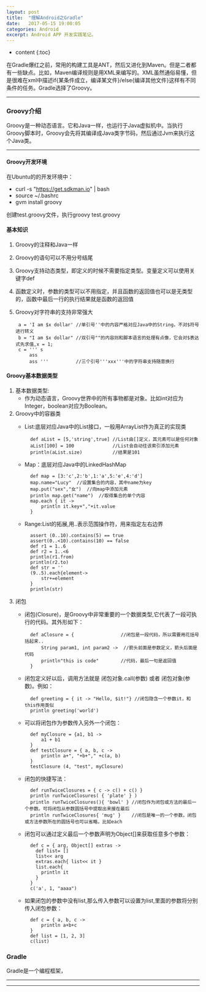 ```yaml
---
layout: post
title:  "理解Android之Gradle"
date:   2017-05-15 19:00:05
categories: Android
excerpt: Android APP 开发实践笔记。
---
```


* content
{:toc}

在Gradle爆红之前，常用的构建工具是ANT，然后又进化到Maven。但是二者都有一些缺点。比如，Maven编译规则是用XML来编写的。XML虽然通俗易懂，但是很难在xml中描述if{某条件成立，编译某文件}/else{编译其他文件}这样有不同条件的任务。Gradle选择了Groovy。 


---

### Groovy介绍

Groovy是一种动态语言。它和Java一样，也运行于Java虚拟机中。当执行Groovy脚本时，Groovy会先将其编译成Java类字节码，然后通过Jvm来执行这个Java类。  

---

#### Groovy开发环境

在Ubuntu的的开发环境中：

- curl -s "https://get.sdkman.io" | bash
- source ~/.bashrc
- gvm install groovy
 
创建test.groovy文件，执行groovy test.groovy

#### 基本知识  
1. Groovy的注释和Java一样
2. Groovy的语句可以不用分号结尾
3. Groovy支持动态类型，即定义的时候不需要指定类型。变量定义可以使用关键字def
4. 函数定义时，参数的类型可以不用指定，并且函数的返回值也可以是无类型的，函数中最后一行的执行结果就是函数的返回值
5. Groovy对字符串的支持非常强大
	
		a = 'I am $x dollar' //单引号''中的内容严格对应Java中的String，不对$符号进行转义
		b = "I am $x dollar" //双引号""的内容则和脚本语言的处理有点像，它会对$表达式先求值,x = 1;
		c = ''' s
			ass
			ass ''' 		 //三个引号'''xxx'''中的字符串支持随意换行
		
#### Groovy基本数据类型  

1. 基本数据类型:	
	- 作为动态语言，Groovy世界中的所有事物都是对象。比如int对应为Integer，boolean对应为Boolean。
2. Groovy中的容器类
	- List:底层对应Java中的List接口，一般用ArrayList作为真正的实现类
	
			def aList = [5,'string',true] //List由[]定义，其元素可以是任何对象 
			aList[100] = 100			  //List会自动往该索引添加元素  
			println(aList.size)  		  //结果是101

	- Map：底层对应Java中的LinkedHashMap

			def map = [3:'c',2:'b',1:'a',5:'e',4:'d']
			map.name="Lucy"  //设置集合的内容，其中name为key  
			map.put("sex","女")  //向map中添加元素  
			println map.get("name")  //取得集合的单个内容
			map.each { it ->  
				println it.key+","+it.value  
			}  
	- Range:List的拓展,用..表示范围操作符，用来指定左右边界
			
			assert (0..10).contains(5) == true
			assert(0..<10).contains(10) == false
			def r1 = 1..6
			def r2 = 1..<6
			println(r1.from)
			println(r2.to)
			def str = ''
			(9..5).each{element->
			    str+=element
			}
			println(str)

3. 闭包  
	- 闭包(Closure)，是Groovy中非常重要的一个数据类型,它代表了一段可执行的代码。其外形如下：

			def aClosure = {				 //闭包是一段代码，所以需要用花括号括起来..  
    			String param1, int param2 ->  //箭头前面是参数定义，箭头后面是代码  
    			println"this is code" 		 //代码，最后一句是返回值 
			}  
	- 闭包定义好以后，调用方法就是 闭包对象.call(参数) 或者 闭包对象(参数)。例如：

			def greeting = { it -> "Hello, $it!"} //闭包隐含一个参数it，和this作用类似 
			println greeting('world')
 	- 可以将闭包作为参数传入另外一个闭包：

			def myClosure = {a1, b1 -> 
				a1 + b1
			}
			def testClosure = { a, b, c ->  	
				println a+", "+b+"," +c(a, b)
			}
			testClosure (4, "test", myClosure)
	- 闭包的快捷写法：

			def runTwiceClosures = { c -> c() + c() } 
			println runTwiceClosures( { 'plate' } )
			println runTwiceClosures(){ 'bowl' } //闭包作为闭包或方法的最后一个参数。可将闭包从参数圆括号中提取出来接在最后
			println runTwiceClosures{ 'mug' }    //闭包是唯一的一个参数，闭包或方法参数所在的圆括号也可以省略，比如each			
	- 闭包可以通过定义最后一个参数声明为Object[]来获取任意多个参数：
	
			def c = { arg, Object[] extras ->  
			  def list= []  
			  list<< arg  
			  extras.each{ list<< it }  
			  list.each{
				println it
			  }  
			}
			c('a', 1, "aaaa")
	- 如果闭包的参数中没有list,那么传入参数可以设置为list,里面的参数将分别传入闭包参数：
	
			def c = { a, b, c -> 
				println a+b+c
			}
			def list = [1, 2, 3]
			c(list)

### Gradle
Gradle是一个编程框架，

---



---
